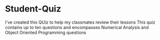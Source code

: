 # Student-Quiz
I've created this QUiz to help my classmates review their lessons
This quiz contains up to ten questions and encompasses Numerical Analysis and Object Oriented Programming questions
